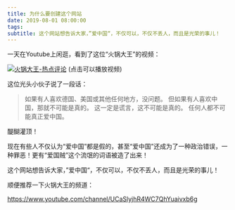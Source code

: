 ```yaml
---
title: 为什么要创建这个网站
date: 2019-08-01 08:00:00
tags:
subtitle: 这个网站想告诉大家，”爱中国“，不仅可以，不仅不丢人，而且是光荣的事儿！
---
```

一天在Youtube上闲逛，看到了这位“火锅大王”的视频：

[![火锅大王-热点评论](/images/hotpot.jpg)](https://www.youtube.com/watch?v=DQ6qfkB_2wY&t=2s)
(点击可以播放视频)

这位光头小伙子说了一段话：

> 如果有人喜欢德国、美国或其他任何地方，没问题。
> 但如果有人喜欢中国，那就不可能是真的。
> 这一定是谎言，这不可能是真的。
> 任何人都不可能真正爱中国。


醍醐灌顶！

现在有些人不仅认为“爱中国”都是假的，甚至“爱中国”还成为了一种政治错误，一种罪恶！更有“爱国贼”这个流氓的词语被造了出来！

这个网站想告诉大家，”爱中国“，不仅可以，不仅不丢人，而且是光荣的事儿！

顺便推荐一下火锅大王的频道：

https://www.youtube.com/channel/UCaSlyjhR4WC7QhYuaivxb6g


